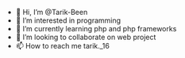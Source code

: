 - 👋 Hi, I’m @Tarik-Been
- 👀 I’m interested in programming 
- 🌱 I’m currently learning php and php frameworks
- 💞️ I’m looking to collaborate on web project
- 📫 How to reach me tarik._16

<!---
Tarik-Been/Tarik-Been is a ✨ special ✨ repository because its `README.md` (this file) appears on your GitHub profile.
You can click the Preview link to take a look at your changes.
--->
